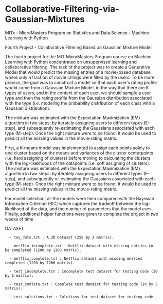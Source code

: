 # Collaborative-Filtering-via-Gaussian-Mixtures
MITx - MicroMasters Program on Statistics and Data Science - Machine Learning with Python

Fourth Project - Collaborative Filtering Based on Gaussian Mixture Model

The fourth project for the MIT MicroMasters Program course on Machine Learning with Python concentrated on
unsupervised learning and collaborative filtering. The task of the project was to create a Generative Model that would predict
the missing entries of a movie-based database where only a fraction of movie ratings were filled by the users. To be more precise,
the goal was to construct a model so that each user's rating profile would come from a Gaussian Mixture Model, in the way that
there are K types of users, and in the context of each user, we should sample a user type and then the rating profile
from the Gaussian distribution associated with the type (i.e. modeling the probability distribution of each class with a Gaussian distribution).

The mixture was estimated with the Expectation Maximization (EM) algorithm in two steps: by iterately assigning users to different types (E-step),
and subsequently re-estimating the Gaussians associated with each type (M-step). Once the right mixture were to be found,
it would be used to predict all the missing values in the movie-rating matrix.

First, a K-means model was implemented to assign each points solely to one cluster based on the means and variances of the cluster centerpoints
(i.e. hard assigning of clusters) before moving to calculating the clusters with the log-likelihoods of the datapoints (i.e. soft assigning of clusters).
The mixture was estimated with the Expectation Maximization (EM) algorithm in two steps: by iterately assigning users to different types (E-step),
and subsequently re-estimating the Gaussians associated with each type (M-step). Once the right mixture were to be found,
it would be used to predict all the missing values in the movie-rating matrix.

For model selection, all the models were then compared with the Bayesian Information Criterion (BIC) which captures the tradeoff between
the log-likelihood of the data, and the number of parameters that the model uses. Finally, additional helper functions were given
to complete the project in two weeks of time.

DATASET

      - toy_data.txt : A 2D dataset (250 by 2 matrix).
      
      - netflix_incomplete.txt : Netflix dataset with missing entries to be completed (1200 by 1200 matrix).
      
      - netflix_complete.txt : Netflix dataset with missing entries completed (1200 by 1200 matrix).
      
      - test_incomplete.txt : Incomplete test dataset for testing code (20 by 5 matrix).
      
      - test_comlete.txt : Complete test dataset for testing code (20 by 5 matrix).
      
      - test_solutions.txt : Solutions for test dataset for testing code.
